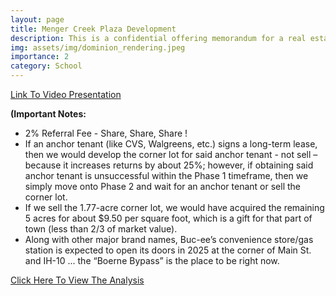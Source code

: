 ```yaml
---
layout: page
title: Menger Creek Plaza Development
description: This is a confidential offering memorandum for a real estate project that I am developing out in "Booming Boerne" (Northside San Antonio, TX).
img: assets/img/dominion_rendering.jpeg
importance: 2
category: School
---
```


[Link To Video Presentation](https://www.youtube.com/channel/UC0IK7goHLAzBrbpaO8Qxb9g)


**(Important Notes:**
<ul>
  <li>2% Referral Fee - Share, Share, Share !</li>
  <li>If an anchor tenant (like CVS, Walgreens, etc.) signs a long-term lease, then we would develop the corner lot for said anchor tenant - not sell – because it increases returns by about 25%; however, if obtaining said anchor tenant is unsuccessful within the Phase 1 timeframe, then we simply move onto Phase 2 and wait for an anchor tenant or sell the corner lot.</li>
  <li>If we sell the 1.77-acre corner lot, we would have acquired the remaining 5 acres for about $9.50 per square foot, which is a gift for that part of town (less than 2/3 of market value).</li>
  <li>Along with other major brand names, Buc-ee’s convenience store/gas station is expected to open its doors in 2025 at the corner of Main St. and IH-10 ... the “Boerne Bypass” is the place to be right now.</li>
</ul>


[Click Here To View The Analysis](https:///santigtz95.github.io/assets/pdf/Menger_Creek_Project.pdf)
